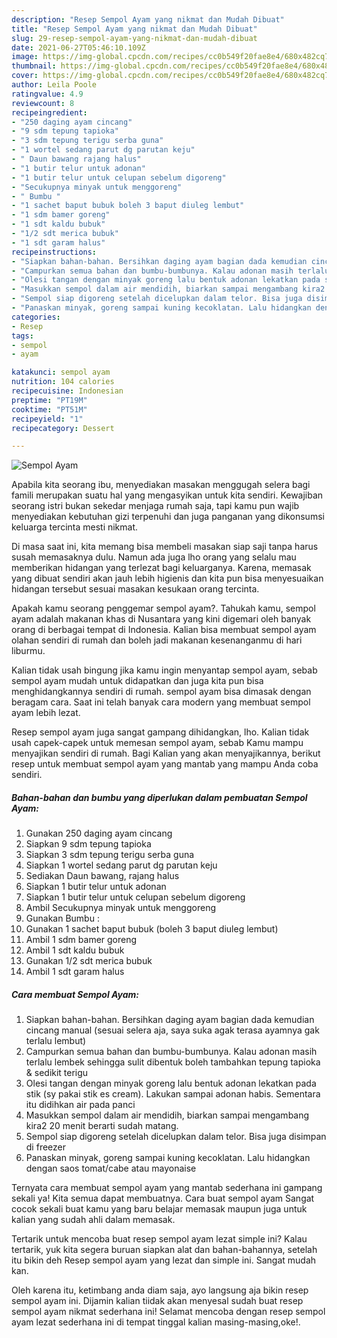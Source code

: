 ```yaml
---
description: "Resep Sempol Ayam yang nikmat dan Mudah Dibuat"
title: "Resep Sempol Ayam yang nikmat dan Mudah Dibuat"
slug: 29-resep-sempol-ayam-yang-nikmat-dan-mudah-dibuat
date: 2021-06-27T05:46:10.109Z
image: https://img-global.cpcdn.com/recipes/cc0b549f20fae8e4/680x482cq70/sempol-ayam-foto-resep-utama.jpg
thumbnail: https://img-global.cpcdn.com/recipes/cc0b549f20fae8e4/680x482cq70/sempol-ayam-foto-resep-utama.jpg
cover: https://img-global.cpcdn.com/recipes/cc0b549f20fae8e4/680x482cq70/sempol-ayam-foto-resep-utama.jpg
author: Leila Poole
ratingvalue: 4.9
reviewcount: 8
recipeingredient:
- "250 daging ayam cincang"
- "9 sdm tepung tapioka"
- "3 sdm tepung terigu serba guna"
- "1 wortel sedang parut dg parutan keju"
- " Daun bawang rajang halus"
- "1 butir telur untuk adonan"
- "1 butir telur untuk celupan sebelum digoreng"
- "Secukupnya minyak untuk menggoreng"
- " Bumbu "
- "1 sachet baput bubuk boleh 3 baput diuleg lembut"
- "1 sdm bamer goreng"
- "1 sdt kaldu bubuk"
- "1/2 sdt merica bubuk"
- "1 sdt garam halus"
recipeinstructions:
- "Siapkan bahan-bahan. Bersihkan daging ayam bagian dada kemudian cincang manual (sesuai selera aja, saya suka agak terasa ayamnya gak terlalu lembut)"
- "Campurkan semua bahan dan bumbu-bumbunya. Kalau adonan masih terlalu lembek sehingga sulit dibentuk boleh tambahkan tepung tapioka &amp; sedikit terigu"
- "Olesi tangan dengan minyak goreng lalu bentuk adonan lekatkan pada stik (sy pakai stik es cream). Lakukan sampai adonan habis. Sementara itu didihkan air pada panci"
- "Masukkan sempol dalam air mendidih, biarkan sampai mengambang kira2 20 menit berarti sudah matang."
- "Sempol siap digoreng setelah dicelupkan dalam telor. Bisa juga disimpan di freezer"
- "Panaskan minyak, goreng sampai kuning kecoklatan. Lalu hidangkan dengan saos tomat/cabe atau mayonaise"
categories:
- Resep
tags:
- sempol
- ayam

katakunci: sempol ayam 
nutrition: 104 calories
recipecuisine: Indonesian
preptime: "PT19M"
cooktime: "PT51M"
recipeyield: "1"
recipecategory: Dessert

---
```



![Sempol Ayam](https://img-global.cpcdn.com/recipes/cc0b549f20fae8e4/680x482cq70/sempol-ayam-foto-resep-utama.jpg)

Apabila kita seorang ibu, menyediakan masakan menggugah selera bagi famili merupakan suatu hal yang mengasyikan untuk kita sendiri. Kewajiban seorang istri bukan sekedar menjaga rumah saja, tapi kamu pun wajib menyediakan kebutuhan gizi terpenuhi dan juga panganan yang dikonsumsi keluarga tercinta mesti nikmat.

Di masa  saat ini, kita memang bisa membeli masakan siap saji tanpa harus susah memasaknya dulu. Namun ada juga lho orang yang selalu mau memberikan hidangan yang terlezat bagi keluarganya. Karena, memasak yang dibuat sendiri akan jauh lebih higienis dan kita pun bisa menyesuaikan hidangan tersebut sesuai masakan kesukaan orang tercinta. 



Apakah kamu seorang penggemar sempol ayam?. Tahukah kamu, sempol ayam adalah makanan khas di Nusantara yang kini digemari oleh banyak orang di berbagai tempat di Indonesia. Kalian bisa membuat sempol ayam olahan sendiri di rumah dan boleh jadi makanan kesenanganmu di hari liburmu.

Kalian tidak usah bingung jika kamu ingin menyantap sempol ayam, sebab sempol ayam mudah untuk didapatkan dan juga kita pun bisa menghidangkannya sendiri di rumah. sempol ayam bisa dimasak dengan beragam cara. Saat ini telah banyak cara modern yang membuat sempol ayam lebih lezat.

Resep sempol ayam juga sangat gampang dihidangkan, lho. Kalian tidak usah capek-capek untuk memesan sempol ayam, sebab Kamu mampu menyajikan sendiri di rumah. Bagi Kalian yang akan menyajikannya, berikut resep untuk membuat sempol ayam yang mantab yang mampu Anda coba sendiri.

<!--inarticleads1-->

##### Bahan-bahan dan bumbu yang diperlukan dalam pembuatan Sempol Ayam:

1. Gunakan 250 daging ayam cincang
1. Siapkan 9 sdm tepung tapioka
1. Siapkan 3 sdm tepung terigu serba guna
1. Siapkan 1 wortel sedang parut dg parutan keju
1. Sediakan  Daun bawang, rajang halus
1. Siapkan 1 butir telur untuk adonan
1. Siapkan 1 butir telur untuk celupan sebelum digoreng
1. Ambil Secukupnya minyak untuk menggoreng
1. Gunakan  Bumbu :
1. Gunakan 1 sachet baput bubuk (boleh 3 baput diuleg lembut)
1. Ambil 1 sdm bamer goreng
1. Ambil 1 sdt kaldu bubuk
1. Gunakan 1/2 sdt merica bubuk
1. Ambil 1 sdt garam halus




<!--inarticleads2-->

##### Cara membuat Sempol Ayam:

1. Siapkan bahan-bahan. Bersihkan daging ayam bagian dada kemudian cincang manual (sesuai selera aja, saya suka agak terasa ayamnya gak terlalu lembut)
1. Campurkan semua bahan dan bumbu-bumbunya. Kalau adonan masih terlalu lembek sehingga sulit dibentuk boleh tambahkan tepung tapioka &amp; sedikit terigu
1. Olesi tangan dengan minyak goreng lalu bentuk adonan lekatkan pada stik (sy pakai stik es cream). Lakukan sampai adonan habis. Sementara itu didihkan air pada panci
1. Masukkan sempol dalam air mendidih, biarkan sampai mengambang kira2 20 menit berarti sudah matang.
1. Sempol siap digoreng setelah dicelupkan dalam telor. Bisa juga disimpan di freezer
1. Panaskan minyak, goreng sampai kuning kecoklatan. Lalu hidangkan dengan saos tomat/cabe atau mayonaise




Ternyata cara membuat sempol ayam yang mantab sederhana ini gampang sekali ya! Kita semua dapat membuatnya. Cara buat sempol ayam Sangat cocok sekali buat kamu yang baru belajar memasak maupun juga untuk kalian yang sudah ahli dalam memasak.

Tertarik untuk mencoba buat resep sempol ayam lezat simple ini? Kalau tertarik, yuk kita segera buruan siapkan alat dan bahan-bahannya, setelah itu bikin deh Resep sempol ayam yang lezat dan simple ini. Sangat mudah kan. 

Oleh karena itu, ketimbang anda diam saja, ayo langsung aja bikin resep sempol ayam ini. Dijamin kalian tiidak akan menyesal sudah buat resep sempol ayam nikmat sederhana ini! Selamat mencoba dengan resep sempol ayam lezat sederhana ini di tempat tinggal kalian masing-masing,oke!.

